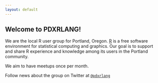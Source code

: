 ```yaml
---
layout: default
---
```


## Welcome to PDXRLANG!

We are the local R user group for Portland, Oregon. [R](https://www.r-project.org/) is a free software environment for statistical computing and graphics.  Our goal is to support and share R experience and knowledge among its users in the Portland community.

We aim to have meetups once per month.

Follow news about the group on Twitter at [`@pdxrlang`](https://twitter.com/pdxrlang)


